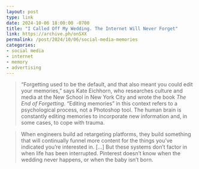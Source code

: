 ```yaml
---
layout: post
type: link
date: 2024-10-06 18:00:00 -0700
title: "I Called Off My Wedding. The Internet Will Never Forget"
link: https://archive.ph/onSXX
permalink: /post/2024/10/06/social-media-memories
categories: 
- social media
- internet
- memory
- advertising
---
```

<blockquote>“Forgetting used to be the default, and that also meant you could edit your memories,” says Kate Eichhorn, who researches culture and media at the New School in New York City and wrote the book <i>The End of Forgetting</i>. “Editing memories” in this context refers to a psychological process, not a Photoshop tool. The human brain is constantly editing memories to incorporate new information and, in some cases, to cope with trauma.</blockquote>
<blockquote>When engineers build ad retargeting platforms, they build something that will continually funnel more content for the things you’ve indicated you’re interested in. [...] But these systems don’t factor in when life has been interrupted. Pinterest doesn’t know when the wedding never happens, or when the baby isn’t born.</blockquote>